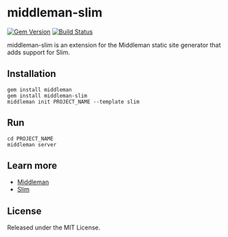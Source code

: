 # middleman-slim

[![Gem Version](https://badge.fury.io/rb/middleman-slim.svg)][gem]
[![Build Status](https://travis-ci.org/yterajima/middleman-slim.svg)][travis]

middleman-slim is an extension for the Middleman static site generator that adds support for Slim.

## Installation

    gem install middleman 
    gem install middleman-slim 
    middleman init PROJECT_NAME --template slim

## Run 
 
    cd PROJECT_NAME
    middleman server

## Learn more 

- [Middleman](http://middlemanapp.com/)
- [Slim](http://slim-lang.com/)

## License 

Released under the MIT License.

[gem]: https://rubygems.org/gems/middleman-slim
[travis]: http://travis-ci.org/yterajima/middleman-slim
